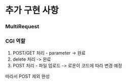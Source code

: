 # 추가 구현 사항

### MultiRequest

### 


### CGI 역할
1. POST/GET 처리 - parameter -> 완료
2. delete 처리 -> 완료
3. POST 처리 - 파일 업로드 -> 로운이 코드에 따라 변경 예정

따라서 POST 제외 완성